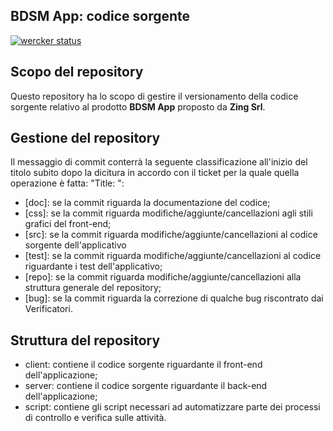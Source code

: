 ## BDSM App: codice sorgente

[![wercker status](https://app.wercker.com/status/88234e139902333536cece204bb2a12b/m "wercker status")](https://app.wercker.com/project/bykey/88234e139902333536cece204bb2a12b)


## Scopo del repository

Questo repository ha lo scopo di gestire il versionamento della codice sorgente relativo al prodotto **BDSM App** proposto da **Zing Srl**.

## Gestione del repository

Il messaggio di commit conterrà la seguente classificazione all'inizio del titolo subito dopo la dicitura in accordo con il ticket per la quale quella operazione è fatta: "Title: ":

- [doc]: se la commit riguarda la documentazione del codice;
- [css]: se la commit riguarda modifiche/aggiunte/cancellazioni agli stili grafici del front-end;
- [src]: se la commit riguarda modifiche/aggiunte/cancellazioni al codice sorgente dell'applicativo
- [test]: se la commit riguarda modifiche/aggiunte/cancellazioni al codice riguardante i test dell'applicativo;
- [repo]: se la commit riguarda modifiche/aggiunte/cancellazioni alla struttura generale del repository;
- [bug]: se la commit riguarda la correzione di qualche bug riscontrato dai Verificatori.

## Struttura del repository

- client: contiene il codice sorgente riguardante il front-end dell'applicazione;
- server: contiene il codice sorgente riguardante il back-end dell'applicazione;
- script: contiene gli script necessari ad automatizzare parte dei processi di controllo e verifica sulle attività.
